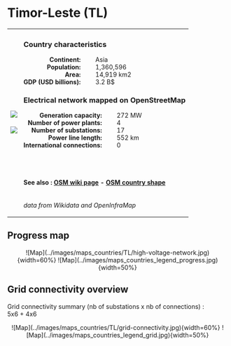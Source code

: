 # Timor-Leste (TL)

<table width="90%">
<tr>
<td>
<img src="http://commons.wikimedia.org/wiki/Special:FilePath/Flag%20of%20East%20Timor.svg" width="250">
<br><br>
<img src="http://commons.wikimedia.org/wiki/Special:FilePath/Timor%20Leste%20%28orthographic%20projection%29.svg" width="250"></td>
<td>
<h3>Country characteristics</h3>
<div style="display: inline-block;text-align:right;margin-right:30px;font-weight: bold;">
Continent:<br>Population:<br>Area:<br>GDP (USD billions):
</div>
<div style="display: inline-block;">
Asia<br>1,360,596<br>14,919 km2<br>3.2 B$
</div>
<h3>Electrical network mapped on OpenStreetMap</h3>
<div style="display: inline-block;text-align:right;margin-right:30px;font-weight: bold;">Generation capacity:<br>
Number of power plants:<br>
Number of substations:<br>
Power line length:<br>
International connections:<br>
</div>
<div style="display: inline-block;">272 MW<br>
4<br>
17<br>
552 km<br>
0<br>
</div>

<br><br><h4>See also :
<a href="https://wiki.openstreetmap.org/wiki/Power_networks/Timor-Leste" target="_blank">OSM wiki page</a> -
<a href="https://openstreetmap.org/relation/305142" target="_blank">OSM country shape</a>
</h4>

<br><i>data from Wikidata and OpenInfraMap</i>
</td>
</tr>
</table>


## Progress map

<center>![Map](../images/maps_countries/TL/high-voltage-network.jpg){width=60%}
![Map](../images/maps_countries_legend_progress.jpg){width=50%}</center>



## Grid connectivity overview

Grid connectivity summary (nb of substations x nb of connections) :<br>5x6 + 4x6

<center>![Map](../images/maps_countries/TL/grid-connectivity.jpg){width=60%}
![Map](../images/maps_countries_legend_grid.jpg){width=50%}</center>

